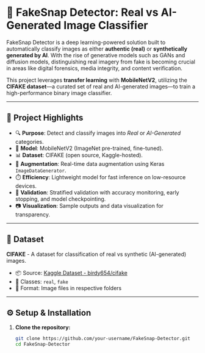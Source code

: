 # 🧠 FakeSnap Detector: Real vs AI-Generated Image Classifier

FakeSnap Detector is a deep learning-powered solution built to automatically classify images as either **authentic (real)** or **synthetically generated by AI**. With the rise of generative models such as GANs and diffusion models, distinguishing real imagery from fake is becoming crucial in areas like digital forensics, media integrity, and content verification.

This project leverages **transfer learning** with **MobileNetV2**, utilizing the **CIFAKE dataset**—a curated set of real and AI-generated images—to train a high-performance binary image classifier.

---

## 🚀 Project Highlights

- 🔍 **Purpose**: Detect and classify images into *Real* or *AI-Generated* categories.
- 🧠 **Model**: MobileNetV2 (ImageNet pre-trained, fine-tuned).
- 📊 **Dataset**: CIFAKE (open source, Kaggle-hosted).
- 🔄 **Augmentation**: Real-time data augmentation using Keras `ImageDataGenerator`.
- ⏱️ **Efficiency**: Lightweight model for fast inference on low-resource devices.
- 🧪 **Validation**: Stratified validation with accuracy monitoring, early stopping, and model checkpointing.
- 📷 **Visualization**: Sample outputs and data visualization for transparency.

---

## 📁 Dataset

**CIFAKE** - A dataset for classification of real vs synthetic (AI-generated) images.

- 📦 Source: [Kaggle Dataset - birdy654/cifake](https://www.kaggle.com/datasets/birdy654/cifake-real-and-ai-generated-synthetic-images)
- 📸 Classes: `real`, `fake`
- 🔢 Format: Image files in respective folders

---

## ⚙️ Setup & Installation

1. **Clone the repository:**
   ```bash
   git clone https://github.com/your-username/FakeSnap-Detector.git
   cd FakeSnap-Detector
